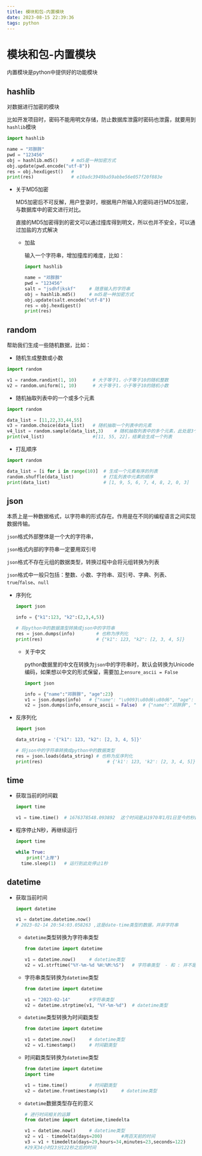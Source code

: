 ```yaml
---
title: 模块和包-内置模块
date: 2023-08-15 22:39:36
tags: python
---
```




# 模块和包-内置模块

内置模块是python中提供好的功能模块

## hashlib

对数据进行加密的模块

比如开发项目时，密码不能用明文存储，防止数据库泄露时密码也泄露，就要用到`hashlib`模块

```python
import hashlib

name = "邓胖胖"
pwd = "123456"
obj = hashlib.md5()		# md5是一种加密方式
obj.update(pwd.encode("utf-8"))	
res = obj.hexdigest()	#
print(res)				# e10adc3949ba59abbe56e057f20f883e
```

- 关于MD5加密

  MD5加密后不可反解，用户登录时，根据用户所输入的密码进行MD5加密，与数据库中的密文进行对比。

  直接的MD5加密得到的密文可以通过撞库得到明文，所以也并不安全，可以通过加盐的方式解决

  - 加盐

    输入一个字符串，增加撞库的难度，比如：

    ```python
    import hashlib
    
    name = "邓胖胖"
    pwd = "123456"
    salt = "jsdhfjkskf"		# 随意输入的字符串
    obj = hashlib.md5()		# md5是一种加密方式
    obj.update(salt.encode("utf-8"))	
    res = obj.hexdigest()	
    print(res)		
    ```


## random

帮助我们生成一些随机数据，比如：

- 随机生成整数或小数

```python
import random

v1 = random.randint(1, 10)		# 大于等于1，小于等于10的随机整数
v2 = random.uniform(1, 10)		# 大于等于1，小于等于10的随机小数
```

- 随机抽取列表中的一个或多个元素

```python
import random

data_list = [11,22,33,44,55]
v3 = random.choice(data_list)	# 随机抽取一个列表中的元素
v4_list = random.sample(data_list,3)	# 随机抽取列表中的多个元素，此处是3个
print(v4_list)					#[11, 55, 22]，结果会生成一个列表
```

- 打乱顺序

```python
import random

data_list = [i for i in range(10)]	# 生成一个元素有序的列表
random.shuffle(data_list)			# 打乱列表中元素的顺序
print(data_list)					# [1, 9, 5, 6, 7, 4, 8, 2, 0, 3]
```

## json

本质上是一种数据格式，以字符串的形式存在。作用是在不同的编程语言之间实现数据传输。

`json`格式外部整体是一个大的字符串，

`json`格式内部的字符串一定要用双引号

`json`格式不存在元组的数据类型，转换过程中会将元组转换为列表

`json`格式中一般只包括：整数、小数、字符串、双引号、字典、列表、`true`/`false`、`null`

- 序列化

  ```python
  import json
  
  info = {"k1":123, "k2":(2,3,4,5)}
  
  # 将python中的数据类型转换成json中的字符串
  res = json.dumps(info)		# 也称为序列化
  print(res)					# {"k1": 123, "k2": [2, 3, 4, 5]}
  ```

  - 关于中文

    python数据里的中文在转换为`json`中的字符串时，默认会转换为Unicode编码，如果想以中文的形式保留，需要加上`ensure_ascii = False`

    ```python
    import json
    
    info = {"name":"邓胖胖", "age":23}
    v1 = json.dumps(info)	# {"name": "\u9093\u80d6\u80d6", "age": 23}
    v2 = json.dumps(info,ensure_ascii = False)	# {"name":"邓胖胖", "age":23}
    ```

- 反序列化

  ```python
  import json
  
  data_string = '{"k1": 123, "k2": [2, 3, 4, 5]}'	
  
  # 将json中的字符串转换成python中的数据类型
  res = json.loads(data_string)	# 也称为反序列化
  print(res)						# {'k1': 123, 'k2': [2, 3, 4, 5]}
  ```

## time

- 获取当前的时间戳

  ```python
  import time
  
  v1 = time.time()	# 1676378548.093892  这个时间是从1970年1月1日至今的秒数
  ```

- 程序停止N秒，再继续运行

  ```python
  import time
  
  while True:
      print("上岸")
  	time.sleep(1)	# 运行到此处停止1秒
  ```

## datetime

- 获取当前时间

  ```python
  import datetime
  
  v1 = datetime.datetime.now()	
  # 2023-02-14 20:54:03.058263 ,这是date-time类型的数据，并非字符串
  ```
  
  - `datetime`类型转换为字符串类型
  
    ```python
    from datetime import datetime
    
    v1 = datetime.now()		# datetime类型
    v2 = v1.strftime("%Y-%m-%d %H:%M:%S")	# 字符串类型  - 和 : 并不是关键字，可以更改
    ```
  
  - 字符串类型转换为`datetime`类型
  
    ```python
    from datetime import datetime
    
    v1 = "2023-02-14"		#字符串类型
    v2 = datetime.strptime(v1, "%Y-%m-%d")	# datetime类型
    ```
  
  - `datetime`类型转换为时间戳类型
  
    ```python
    from datetime import datetime
    
    v1 = datetime.now()		# datetime类型
    v2 = v1.timestamp()		# 时间戳类型
    ```
  
  - 时间戳类型转换为`datetime`类型
  
    ```python
    from datetime import datetime
    import time
    
    v1 = time.time()		# 时间戳类型
    v2 = datetime.fromtimestamp(v1)		# datetime类型
    ```
  
  - `datetime`数据类型存在的意义
  
    ```python
    # 进行时间相关的运算
    from datetime import datetime,timedelta
    
    v1 = datetime.now()		# datetime类型
    v2 = v1 - timedelta(days=200)		#两百天前的时间
    v3 = v1 + timedelta(days=29,hours=34,minutes=23,seconds=122)	
    #29天34小时23分122秒之后的时间
    ```
  
    

